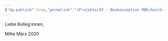 ```yaml
---
{"dg-publish":true,"permalink":"/Projekte/03 - Neukonzeption MBK/Anschreiben Kollegium bzgl. MBK (1)/"}
---
```


Liebe Kolleg:innen,

Mitte März 2020 